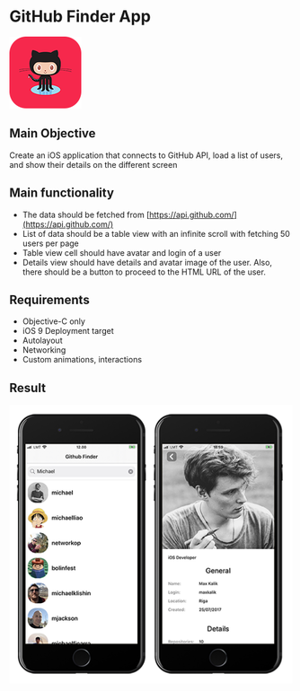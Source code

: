 # GitHub Finder App

![WeahterLogger App Icon](Octocat.png)

## Main Objective

Create an iOS application that connects to GitHub API, load a list of users, and show their details on the different screen

## Main functionality

* The data should be fetched from [https://api.github.com/](https://api.github.com/)
* List of data should be a table view with an infinite scroll with fetching 50 users per page
* Table view cell should have avatar and login of a user
* Details view should have details and avatar image of the user. Also, there should be a button to proceed to the HTML URL of the user.

## Requirements

* Objective-C only
* iOS 9 Deployment target
* Autolayout
* Networking
* Custom animations, interactions

## Result

![GitHub Finder App Screens](screens.png)
